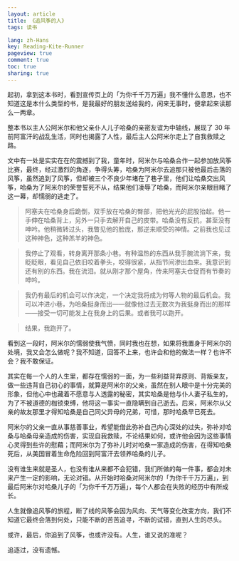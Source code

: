 ```yaml
---
layout: article
title: 《追风筝的人》
tags: 读书

lang: zh-Hans
key: Reading-Kite-Runner
pageview: true
comment: true
toc: true
sharing: true
---
```


起初，拿到这本书时，看到宣传页上的「为你千千万万遍」我不懂什么意思，也不知道这是本什么类型的书，是我最好的朋友送给我的，闲来无事时，便拿起来读那么一两章。

整本书以主人公阿米尔和他父亲仆人儿子哈桑的亲密友谊为中轴线，展现了 30 年前阿富汗的战乱生活，同时也揭露了人性，最后主人公阿米尔走上了自我救赎之路。

文中有一处是实实在在的震撼到了我，童年时，阿米尔与哈桑合作一起参加放风筝比赛，最终，经过激烈的角逐，争得头筹，哈桑为阿米尔去追那只被他最后击落的风筝，虽然追到了风筝，但却被三个不良少年堵在了巷子里，他们让哈桑交出风筝，哈桑为了阿米尔的荣誉誓死不从，结果他们凌辱了哈桑，而阿米尔亲眼目睹了这一幕，却懦弱的逃走了。

> 阿塞夫在哈桑身后跪倒，双手放在哈桑的臀部，把他光光的屁股抬起。他一手伸在哈桑背上，另外一只手去解开自己的皮带。哈桑没有反抗，甚至没有呻吟。他稍微转过头，我瞥见他的脸庞，那逆来顺受的神情。之前我也见过这种神色，这种羔羊的神色。

> 我停止了观看，转身离开那条小巷。有种温热的东西从我手腕流淌下来，我眨眨眼，看见自己依旧咬着拳头，咬得很紧，从指节间渗出血来。我意识到还有别的东西。我在流泪。就从刚才那个屋角，传来阿塞夫仓促而有节奏的呻吟。

> 我仍有最后的机会可以作决定，一个决定我将成为何等人物的最后机会。我可以冲进小巷，为哈桑挺身而出——就像他过去无数次为我挺身而出的那样——接受一切可能发上在我身上的后果。或者我可以跑开。

> 结果，我跑开了。


看到这一段时，阿米尔的懦弱使我气愤，同时我也在想，如果将我置身于阿米尔的处境，我又会怎么做呢？我不知道，回答不上来，也许会和他的做法一样？也许不会？我不敢保证。

其实在每一个人的人生里，都存在懦弱的一面，为一些利益背弃原则、背叛亲友，做一些违背自己初心的事情，就算是阿米尔的父亲，虽然在别人眼中是十分完美的形象，但他心中也藏着不愿意与人透露的秘密，其实哈桑是他与仆人妻子私生的，为了不被道德的枷锁束缚，他将这一事实一直隐瞒到自己逝去。后来，阿米尔从父亲的故友那里才得知哈桑是自己同父异母的兄弟，可惜，那时哈桑早已死去。

阿米尔的父亲一直从事慈善事业，希望能借此弥补自己内心深处的过失，弥补对哈桑与哈桑母亲造成的伤害，实现自我救赎，不论结果如何，或许他会因为这些事情心灵得到些许的慰藉；而阿米尔为了弥补儿时对哈桑一家造成的伤害，在得知哈桑死后，从美国冒着生命危险回到阿富汗去领养哈桑的儿子。

没有谁生来就是圣人，也没有谁从来都不会犯错，我们所做的每一件事，都会对未来产生一定的影响，无论对错。从开始时哈桑对阿米尔的「为你千千万万遍」，到最后阿米尔对哈桑儿子的「为你千千万万遍」，每个人都会在失败的经历中有所成长。

人生就像追风筝的旅程，断了线的风筝会因为风向、天气等变化改变方向，我们不知道它最终会落到何处，只能不断的苦苦追寻，不断的试错，直到人生的尽头。

或许，最后，你追到了风筝，也或许没有。人生，谁又说的准呢？

追逐过，没有遗憾。